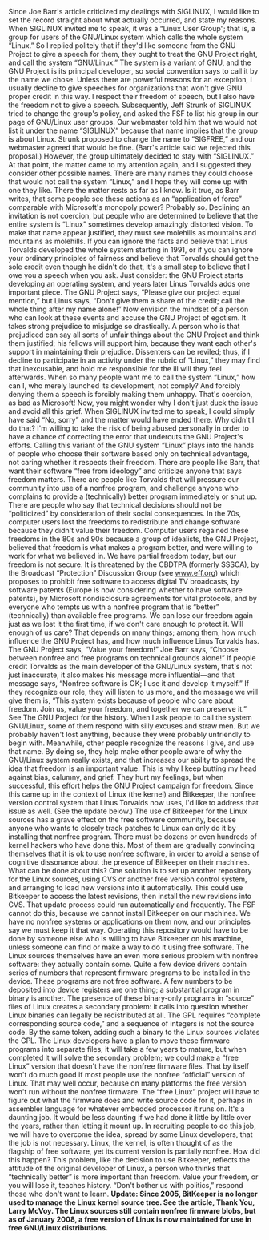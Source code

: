 Since Joe Barr's article criticized my dealings with SIGLINUX, I would like to set the record straight about what actually occurred, and state my reasons. When SIGLINUX invited me to speak, it was a “Linux User Group”; that is, a group for users of the GNU/Linux system which calls the whole system “Linux.” So I replied politely that if they'd like someone from the GNU Project to give a speech for them, they ought to treat the GNU Project right, and call the system “GNU/Linux.” The system is a variant of GNU, and the GNU Project is its principal developer, so social convention says to call it by the name we chose. Unless there are powerful reasons for an exception, I usually decline to give speeches for organizations that won't give GNU proper credit in this way. I respect their freedom of speech, but I also have the freedom not to give a speech. Subsequently, Jeff Strunk of SIGLINUX tried to change the group's policy, and asked the FSF to list his group in our page of GNU/Linux user groups. Our webmaster told him that we would not list it under the name “SIGLINUX” because that name implies that the group is about Linux. Strunk proposed to change the name to “SIGFREE,” and our webmaster agreed that would be fine. (Barr's article said we rejected this proposal.) However, the group ultimately decided to stay with “SIGLINUX.” At that point, the matter came to my attention again, and I suggested they consider other possible names. There are many names they could choose that would not call the system “Linux,” and I hope they will come up with one they like. There the matter rests as far as I know. Is it true, as Barr writes, that some people see these actions as an “application of force” comparable with Microsoft's monopoly power? Probably so. Declining an invitation is not coercion, but people who are determined to believe that the entire system is “Linux” sometimes develop amazingly distorted vision. To make that name appear justified, they must see molehills as mountains and mountains as molehills. If you can ignore the facts and believe that Linus Torvalds developed the whole system starting in 1991, or if you can ignore your ordinary principles of fairness and believe that Torvalds should get the sole credit even though he didn't do that, it's a small step to believe that I owe you a speech when you ask. Just consider: the GNU Project starts developing an operating system, and years later Linus Torvalds adds one important piece. The GNU Project says, “Please give our project equal mention,” but Linus says, “Don't give them a share of the credit; call the whole thing after my name alone!” Now envision the mindset of a person who can look at these events and accuse the GNU Project of egotism. It takes strong prejudice to misjudge so drastically. A person who is that prejudiced can say all sorts of unfair things about the GNU Project and think them justified; his fellows will support him, because they want each other's support in maintaining their prejudice. Dissenters can be reviled; thus, if I decline to participate in an activity under the rubric of “Linux,” they may find that inexcusable, and hold me responsible for the ill will they feel afterwards. When so many people want me to call the system “Linux,” how can I, who merely launched its development, not comply? And forcibly denying them a speech is forcibly making them unhappy. That's coercion, as bad as Microsoft! Now, you might wonder why I don't just duck the issue and avoid all this grief. When SIGLINUX invited me to speak, I could simply have said “No, sorry” and the matter would have ended there. Why didn't I do that? I'm willing to take the risk of being abused personally in order to have a chance of correcting the error that undercuts the GNU Project's efforts. Calling this variant of the GNU system “Linux” plays into the hands of people who choose their software based only on technical advantage, not caring whether it respects their freedom. There are people like Barr, that want their software “free from ideology” and criticize anyone that says freedom matters. There are people like Torvalds that will pressure our community into use of a nonfree program, and challenge anyone who complains to provide a (technically) better program immediately or shut up. There are people who say that technical decisions should not be “politicized” by consideration of their social consequences. In the 70s, computer users lost the freedoms to redistribute and change software because they didn't value their freedom. Computer users regained these freedoms in the 80s and 90s because a group of idealists, the GNU Project, believed that freedom is what makes a program better, and were willing to work for what we believed in. We have partial freedom today, but our freedom is not secure. It is threatened by the CBDTPA (formerly SSSCA), by the Broadcast “Protection” Discussion Group (see www.eff.org) which proposes to prohibit free software to access digital TV broadcasts, by software patents (Europe is now considering whether to have software patents), by Microsoft nondisclosure agreements for vital protocols, and by everyone who tempts us with a nonfree program that is “better” (technically) than available free programs. We can lose our freedom again just as we lost it the first time, if we don't care enough to protect it. Will enough of us care? That depends on many things; among them, how much influence the GNU Project has, and how much influence Linus Torvalds has. The GNU Project says, “Value your freedom!” Joe Barr says, “Choose between nonfree and free programs on technical grounds alone!” If people credit Torvalds as the main developer of the GNU/Linux system, that's not just inaccurate, it also makes his message more influential—and that message says, “Nonfree software is OK; I use it and develop it myself.” If they recognize our role, they will listen to us more, and the message we will give them is, “This system exists because of people who care about freedom. Join us, value your freedom, and together we can preserve it.” See The GNU Project for the history. When I ask people to call the system GNU/Linux, some of them respond with silly excuses and straw men. But we probably haven't lost anything, because they were probably unfriendly to begin with. Meanwhile, other people recognize the reasons I give, and use that name. By doing so, they help make other people aware of why the GNU/Linux system really exists, and that increases our ability to spread the idea that freedom is an important value. This is why I keep butting my head against bias, calumny, and grief. They hurt my feelings, but when successful, this effort helps the GNU Project campaign for freedom. Since this came up in the context of Linux (the kernel) and Bitkeeper, the nonfree version control system that Linus Torvalds now uses, I'd like to address that issue as well. (See the update below.) The use of Bitkeeper for the Linux sources has a grave effect on the free software community, because anyone who wants to closely track patches to Linux can only do it by installing that nonfree program. There must be dozens or even hundreds of kernel hackers who have done this. Most of them are gradually convincing themselves that it is ok to use nonfree software, in order to avoid a sense of cognitive dissonance about the presence of Bitkeeper on their machines. What can be done about this? One solution is to set up another repository for the Linux sources, using CVS or another free version control system, and arranging to load new versions into it automatically. This could use Bitkeeper to access the latest revisions, then install the new revisions into CVS. That update process could run automatically and frequently. The FSF cannot do this, because we cannot install Bitkeeper on our machines. We have no nonfree systems or applications on them now, and our principles say we must keep it that way. Operating this repository would have to be done by someone else who is willing to have Bitkeeper on his machine, unless someone can find or make a way to do it using free software. The Linux sources themselves have an even more serious problem with nonfree software: they actually contain some. Quite a few device drivers contain series of numbers that represent firmware programs to be installed in the device. These programs are not free software. A few numbers to be deposited into device registers are one thing; a substantial program in binary is another. The presence of these binary-only programs in “source” files of Linux creates a secondary problem: it calls into question whether Linux binaries can legally be redistributed at all. The GPL requires “complete corresponding source code,” and a sequence of integers is not the source code. By the same token, adding such a binary to the Linux sources violates the GPL. The Linux developers have a plan to move these firmware programs into separate files; it will take a few years to mature, but when completed it will solve the secondary problem; we could make a “free Linux” version that doesn't have the nonfree firmware files. That by itself won't do much good if most people use the nonfree “official” version of Linux. That may well occur, because on many platforms the free version won't run without the nonfree firmware. The “free Linux” project will have to figure out what the firmware does and write source code for it, perhaps in assembler language for whatever embedded processor it runs on. It's a daunting job. It would be less daunting if we had done it little by little over the years, rather than letting it mount up. In recruiting people to do this job, we will have to overcome the idea, spread by some Linux developers, that the job is not necessary. Linux, the kernel, is often thought of as the flagship of free software, yet its current version is partially nonfree. How did this happen? This problem, like the decision to use Bitkeeper, reflects the attitude of the original developer of Linux, a person who thinks that “technically better” is more important than freedom. Value your freedom, or you will lose it, teaches history. “Don't bother us with politics,” respond those who don't want to learn. **Update: Since 2005, BitKeeper is no longer used to manage the Linux kernel source tree. See the article, Thank You, Larry McVoy. The Linux sources still contain nonfree firmware blobs, but as of January 2008, a free version of Linux is now maintained for use in free GNU/Linux distributions.**